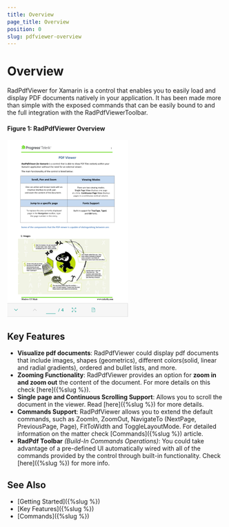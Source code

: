 ```yaml
---
title: Overview
page_title: Overview
position: 0
slug: pdfviewer-overview
---
```


# Overview

RadPdfViewer for Xamarin is a control that enables you to easily load and display PDF documents natively in your application. It has been made more than simple with the exposed commands that can be easily bound to and the full integration with the RadPdfViewerToolbar.

#### Figure 1: RadPdfViewer Overview

![PdfViewer Overview](images/pdfviewer-overview.png "PdfViewer Overview")

## Key Features

* **Visualize pdf documents**: RadPdfViewer could display pdf documents that include images, shapes (geometrics), different colors(solid, linear and radial gradients), ordered and bullet lists, and more. 
* **Zooming Functionality**: RadPdfViewer provides an option for **zoom in and zoom out** the content of the document. For more details on this check [here]({%slug %}).
* **Single page and Continuous Scrolling Support**: Allows you to scroll the document in the viewer. Read [here]({%slug %}) for more details.
* **Commands Support**: RadPdfViewer allows you to extend the default commands, such as ZoomIn, ZoomOut, NavigateTo (NextPage, PreviousPage, Page), FitToWidth and ToggleLayoutMode. For detailed information on the matter check [Commands]({%slug %}) article. 
* **RadPdf Toolbar** *(Build-In Commands Operations)*: You could take advantage of a pre-defined UI automatically wired with all of the commands provided by the control through built-in functionality. Check [here]({%slug %}) for more info.

## See Also

- [Getting Started]({%slug %})
- [Key Features]({%slug %})
- [Commands]({%slug %})
